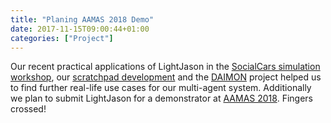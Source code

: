 ```yaml
---
title: "Planing AAMAS 2018 Demo"
date: 2017-11-15T09:00:44+01:00
categories: ["Project"]
---
```


Our recent practical applications of LightJason in the [SocialCars simulation workshop](/news/2017-09-workshop), our [scratchpad development](/news/2017-11-scratchpad) and the [DAIMON](/news/2017-11-daimon) project helped us to find further real-life use cases for our multi-agent system.
Additionally we plan to submit LightJason for a demonstrator at [AAMAS 2018](http://celweb.vuse.vanderbilt.edu/aamas18/callForDemos/). Fingers crossed!
